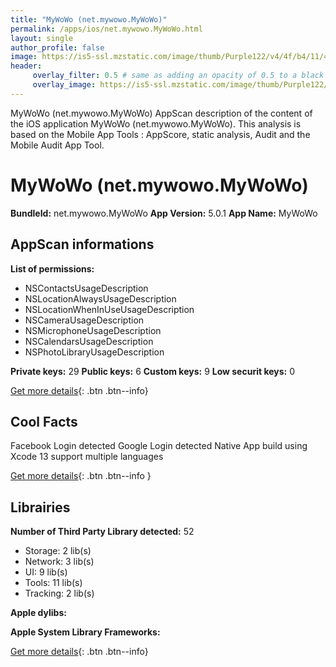 ```yaml
---
title: "MyWoWo (net.mywowo.MyWoWo)"
permalink: /apps/ios/net.mywowo.MyWoWo.html
layout: single
author_profile: false
image: https://is5-ssl.mzstatic.com/image/thumb/Purple122/v4/4f/b4/11/4fb41101-4832-23ff-dbe6-e7cb5a6b3e37/AppIcon-1x_U007emarketing-0-5-0-0-85-220.png/512x512bb.jpg
header: 
     overlay_filter: 0.5 # same as adding an opacity of 0.5 to a black background
     overlay_image: https://is5-ssl.mzstatic.com/image/thumb/Purple122/v4/4f/b4/11/4fb41101-4832-23ff-dbe6-e7cb5a6b3e37/AppIcon-1x_U007emarketing-0-5-0-0-85-220.png/512x512bb.jpg
---
```

MyWoWo (net.mywowo.MyWoWo) AppScan description of the content of the iOS application MyWoWo (net.mywowo.MyWoWo). This analysis is based on the Mobile App Tools : AppScore, static analysis, Audit and the Mobile Audit App Tool.

# MyWoWo (net.mywowo.MyWoWo)

**BundleId:** net.mywowo.MyWoWo
**App Version:** 5.0.1
**App Name:** MyWoWo


## AppScan informations 

**List of permissions:** 
- NSContactsUsageDescription
- NSLocationAlwaysUsageDescription
- NSLocationWhenInUseUsageDescription
- NSCameraUsageDescription
- NSMicrophoneUsageDescription
- NSCalendarsUsageDescription
- NSPhotoLibraryUsageDescription
  
  
**Private keys:** 29
**Public keys:** 6
**Custom keys:** 9
**Low securit keys:** 0
  
[Get more details](/pricing.html){: .btn .btn--info}

## Cool Facts

Facebook Login detected
Google Login detected
Native App
build using Xcode 13
support multiple languages
  
[Get more details](/pricing.html){: .btn .btn--info }

## Librairies 
**Number of Third Party Library detected:** 52
- Storage: 2 lib(s)
- Network: 3 lib(s)
- UI: 9 lib(s)
- Tools: 11 lib(s)
- Tracking: 2 lib(s)


**Apple dylibs:**


**Apple System Library Frameworks:**


  
[Get more details](/pricing.html){: .btn .btn--info}

